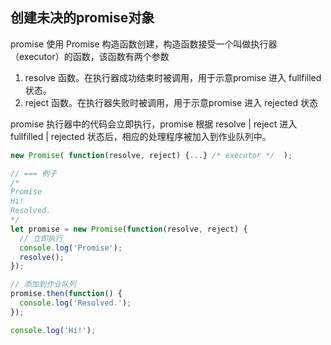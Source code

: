 
## 创建未决的promise对象
promise 使用 Promise 构造函数创建，构造函数接受一个叫做执行器（executor）的函数，该函数有两个参数
1. resolve 函数。在执行器成功结束时被调用，用于示意promise 进入 fullfilled 状态。
2. reject 函数。在执行器失败时被调用，用于示意promise 进入 rejected 状态

promise 执行器中的代码会立即执行，promise 根据 resolve | reject 进入 fullfilled | rejected 状态后，相应的处理程序被加入到作业队列中。
```js
new Promise( function(resolve, reject) {...} /* executor */  );

// === 例子
/*
Promise
Hi!
Resolved.
*/
let promise = new Promise(function(resolve, reject) {
  // 立即执行
  console.log('Promise');
  resolve();
});

// 添加到作业队列
promise.then(function() {
  console.log('Resolved.');
});

console.log('Hi!');
```